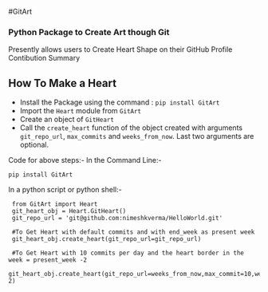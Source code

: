 
#GitArt
### Python Package to Create Art though Git

Presently allows users to Create Heart Shape on their GitHub Profile Contibution Summary

## How To Make a Heart 
- Install the Package using the command : `pip install GitArt`
- Import the `Heart` module from `GitArt`
- Create an object of `GitHeart`
- Call the `create_heart` function of the object created with arguments `git_repo_url`, `max_commits` and `weeks_from_now`. Last two arguments are optional.

Code for above steps:-
In the Command Line:-

`pip install GitArt`

In a python script or python shell:-

```
 from GitArt import Heart
 git_heart_obj = Heart.GitHeart()
 git_repo_url = 'git@github.com:nimeshkverma/HelloWorld.git'

 #To Get Heart with default commits and with end_week as present week
 git_heart_obj.create_heart(git_repo_url=git_repo_url)

 #To Get Heart with 10 commits per day and the heart border in the week = present_week -2
 git_heart_obj.create_heart(git_repo_url=weeks_from_now,max_commit=10,weeks_from_now= 2)
 ```
